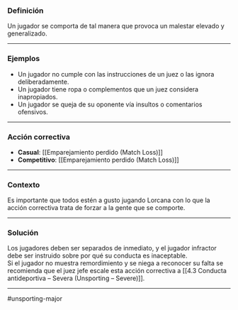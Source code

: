### Definición
Un jugador se comporta de tal manera que provoca un malestar elevado y generalizado.

---
### Ejemplos
- Un jugador no cumple con las instrucciones de un juez o las ignora deliberadamente. 
- Un jugador tiene ropa o complementos que un juez considera inapropiados.
- Un jugador se queja de su oponente vía insultos o comentarios ofensivos.

---
### Acción correctiva

- **Casual**: [[Emparejamiento perdido (Match Loss)]]
- **Competitivo**: [[Emparejamiento perdido (Match Loss)]]

---
### Contexto
Es importante que todos estén a gusto jugando Lorcana con lo que la acción correctiva trata de forzar a la gente que se comporte.

---
### Solución
Los jugadores deben ser separados de inmediato, y el jugador infractor debe ser instruido sobre por qué su conducta es inaceptable.  
Si el jugador no muestra remordimiento y se niega a reconocer su falta se recomienda que el juez jefe escale esta acción correctiva a [[4.3 Conducta antideportiva – Severa (Unsporting – Severe)]].  

---
#unsporting-major 